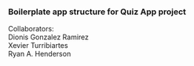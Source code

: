 ### Boilerplate app structure for Quiz App project

Collaborators:\
Dionis Gonzalez Ramirez\
Xevier Turribiartes\
Ryan A. Henderson
